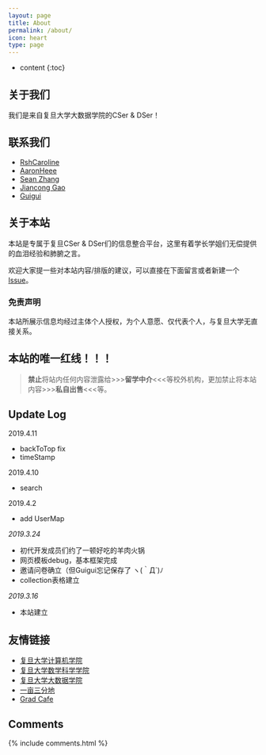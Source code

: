 ```yaml
---
layout: page
title: About
permalink: /about/
icon: heart
type: page
---
```


* content
{:toc}

## 关于我们

我们是来自复旦大学大数据学院的CSer & DSer！

## 联系我们

* [RshCaroline](https://rshcaroline.github.io/)
* [AaronHeee](https://aaronheee.github.io/)
* [Sean Zhang](https://zhangshun97.github.io/)
* [Jiancong Gao](https://github.com/jianconggao)
* [Guigui](https://github.com/Lidonghao1996)

## 关于本站

本站是专属于复旦CSer & DSer们的信息整合平台，这里有着学长学姐们无偿提供的血泪经验和肺腑之言。

欢迎大家提一些对本站内容/排版的建议，可以直接在下面留言或者新建一个 [Issue](https://github.com/Gaohaoyang/gaohaoyang.github.io/issues)。

### 免责声明

本站所展示信息均经过主体个人授权，为个人意愿、仅代表个人，与复旦大学无直接关系。

## **本站的唯一红线！！！**

> **禁止**将站内任何内容泄露给>>>**留学中介**<<<等校外机构，更加禁止将本站内容>>>**私自出售**<<<等。

## Update Log

2019.4.11

- backToTop fix
- timeStamp

2019.4.10

- search

2019.4.2

- add UserMap

*2019.3.24*

- 初代开发成员们约了一顿好吃的羊肉火锅
- 网页模板debug，基本框架完成
- 邀请问卷确立（但Guigui忘记保存了 ヽ(｀Д´)ﾉ
- collection表格建立

*2019.3.16*

- 本站建立

## 友情链接

* [复旦大学计算机学院](http://www.cs.fudan.edu.cn/)
* [复旦大学数学科学学院](http:math.fudan.edu.cn/)
* [复旦大学大数据学院](http://www.sds.fudan.edu.cn/)
* [一亩三分地](https://www.1point3acres.com/bbs/)
* [Grad Cafe](https://www.thegradcafe.com/)
## Comments

{% include comments.html %}
